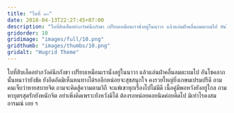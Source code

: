 ```yaml
---
title: "ใบที่ ๑๐"
date: 2018-04-13T22:27:45+07:00
description: "ใบที่สิบเอ็ดอย่าภวังค์นึกกังขา เปรียบเหมือนเรานั่งอยู่ในนาวา แล้วแล่นฝ่าคลื่นลมตะบมไป อันโชคลาภนั้นหนาว่ายังขัด ยังอึดอัดมิเห็นหนทางได้รออีกหน่อยจะสุขสนุกใจ คงรวยใหญ่ยิ่งเกษมเปรมปรีดี ถามคนเจ็บว่าหายสบายจิต ถามจะคิดสู้ความตามวิถี จะแพ้เขาทุกเรื่องไปไม่มีดี เนื้อคู่มีพอหวังยังอยู่ไกล ถามหาบุตรสุดรักยังหนักจิต อย่าเพิ่งคิดเพราะยังหวังมิได้ ต้องรอหน่อยคอยนิดค่อยคิดไป มิเท่าไรคงสมอารมณ์ เอย ฯ"
gridorder: 10
gridimage: "images/full/10.png"
gridthumb: "images/thumbs/10.png"
gridalt: "Hugrid Theme"
---
```

ใบที่สิบเอ็ดอย่าภวังค์นึกกังขา เปรียบเหมือนเรานั่งอยู่ในนาวา แล้วแล่นฝ่าคลื่นลมตะบมไป อันโชคลาภนั้นหนาว่ายังขัด ยังอึดอัดมิเห็นหนทางได้รออีกหน่อยจะสุขสนุกใจ คงรวยใหญ่ยิ่งเกษมเปรมปรีดี ถามคนเจ็บว่าหายสบายจิต ถามจะคิดสู้ความตามวิถี จะแพ้เขาทุกเรื่องไปไม่มีดี เนื้อคู่มีพอหวังยังอยู่ไกล ถามหาบุตรสุดรักยังหนักจิต อย่าเพิ่งคิดเพราะยังหวังมิได้ ต้องรอหน่อยคอยนิดค่อยคิดไป มิเท่าไรคงสมอารมณ์ เอย ฯ
